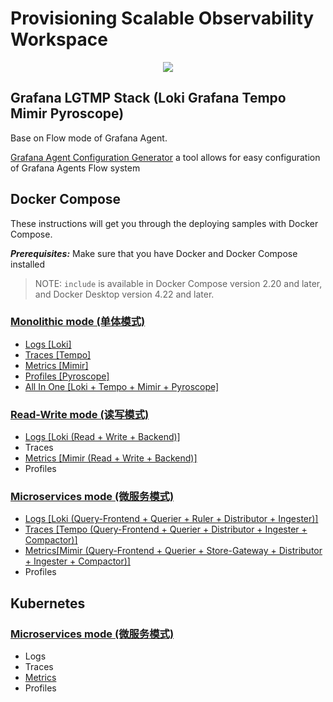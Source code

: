 # Provisioning Scalable Observability Workspace

<p align="center">

<a href="https://github.com/qclaogui/codelab-monitoring/actions/workflows/ci.yml">
  <img src="https://github.com/qclaogui/codelab-monitoring/actions/workflows/ci.yml/badge.svg">
</a>

</p>

## Grafana LGTMP Stack (Loki Grafana Tempo Mimir Pyroscope)

Base on Flow mode of Grafana Agent.

[Grafana Agent Configuration Generator](https://github.com/grafana/agent-configurator) a tool allows for easy configuration of Grafana Agents Flow system

## Docker Compose

These instructions will get you through the deploying samples with Docker Compose.

***Prerequisites:*** Make sure that you have Docker and Docker Compose installed

> NOTE:
> `include` is available in Docker Compose version 2.20 and later, and Docker Desktop version 4.22 and later.

### [Monolithic mode (单体模式)](./docker-compose/monolithic-mode)

- [Logs [Loki]](./docker-compose/monolithic-mode/logs)
- [Traces [Tempo]](./docker-compose/monolithic-mode/traces)
- [Metrics [Mimir]](./docker-compose/monolithic-mode/metrics)
- [Profiles [Pyroscope]](./docker-compose/monolithic-mode/profiles)
- [All In One [Loki + Tempo + Mimir + Pyroscope]](./docker-compose/monolithic-mode/all-in-one)

### [Read-Write mode (读写模式)](./docker-compose/read-write-mode)

- [Logs [Loki (Read + Write + Backend)]](./docker-compose/read-write-mode/logs)
- Traces
- [Metrics [Mimir (Read + Write + Backend)]](./docker-compose/read-write-mode/metrics)
- Profiles

### [Microservices mode (微服务模式)](./docker-compose/microservices-mode)

- [Logs [Loki (Query-Frontend + Querier + Ruler + Distributor + Ingester)]](./docker-compose/microservices-mode/logs)
- [Traces [Tempo (Query-Frontend + Querier + Distributor + Ingester + Compactor)]](./docker-compose/microservices-mode/traces)
- [Metrics[Mimir (Query-Frontend + Querier + Store-Gateway + Distributor + Ingester + Compactor)]](./docker-compose/microservices-mode/metrics)
- Profiles

## Kubernetes

### [Microservices mode (微服务模式)](./kubernetes/microservices-mode)

- Logs
- Traces
- [Metrics](./kubernetes/microservices-mode/metrics)
- Profiles
